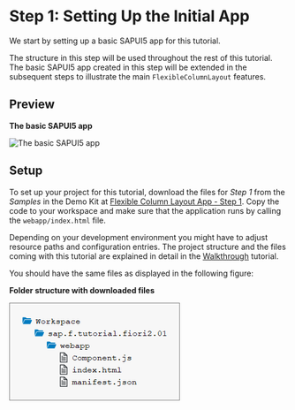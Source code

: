 <!-- loio59b772bfac5241b89c16b12395c1116c -->

# Step 1: Setting Up the Initial App

We start by setting up a basic SAPUI5 app for this tutorial.

The structure in this step will be used throughout the rest of this tutorial. The basic SAPUI5 app created in this step will be extended in the subsequent steps to illustrate the main `FlexibleColumnLayout` features.



<a name="loio59b772bfac5241b89c16b12395c1116c__section_ed2_4dd_lbb"/>

## Preview

   
  
**The basic SAPUI5 app**

 ![](images/Basic_UI5_App_Fiori_2_0_Tutorial_613be5a.png "The basic SAPUI5
					app") 



<a name="loio59b772bfac5241b89c16b12395c1116c__section_cnf_d4b_l4b"/>

## Setup

To set up your project for this tutorial, download the files for *Step 1* from the *Samples* in the Demo Kit at [Flexible Column Layout App - Step 1](https://ui5.sap.com/#/entity/sap.f.tutorial.fiori2/sample/sap.f.tutorial.fiori2.01). Copy the code to your workspace and make sure that the application runs by calling the `webapp/index.html` file.

Depending on your development environment you might have to adjust resource paths and configuration entries. The project structure and the files coming with this tutorial are explained in detail in the [Walkthrough](walkthrough-3da5f4b.md) tutorial.

You should have the same files as displayed in the following figure:

   
  
**Folder structure with downloaded files**

 ![](images/Initial_File_Structure_Fiori_2_0_Tutorial_bc4395b.png "Folder structure with downloaded files") 

